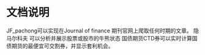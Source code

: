# 文档说明
JF_pachong可以实现在Journal of finance 期刊官网上爬取任何时期的文章。
隐马尔科夫 可以分析并展示股票或股市的牛熊状态
国债期货CTD券可以实时计算国债期货的最便宜可交割券，并显示套利机会。
